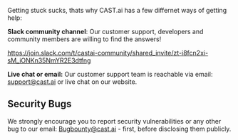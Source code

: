 Getting stuck sucks, thats why CAST.ai has a few differnet ways of getting help:

**Slack community channel**: Our customer support, developers and community members are willing to find the answers!

https://join.slack.com/t/castai-community/shared_invite/zt-i8fcn2xi-sM_iONKn35NmYR2E3dtfng

**Live chat or email:**  Our customer support team is reachable via email: support@cast.ai or live chat on our website.

## Security Bugs

We strongly encourage you to report security vulnerabilities or any other bug to our email: Bugbounty@cast.ai - first, before disclosing them publicly.

